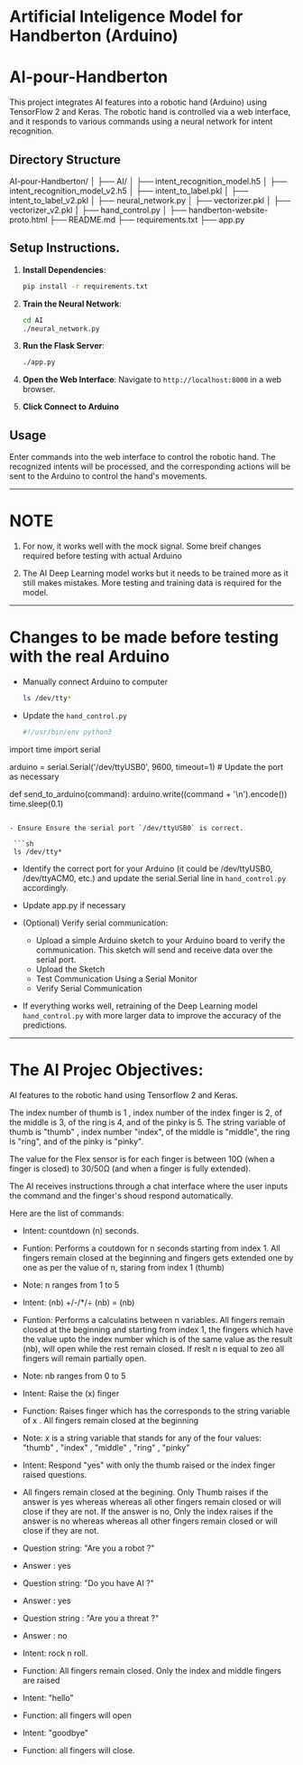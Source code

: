 # Artificial Inteligence Model for Handberton (Arduino)

# AI-pour-Handberton

This project integrates AI features into a robotic hand (Arduino) using TensorFlow 2 and Keras. The robotic hand is controlled via a web interface, and it responds to various commands using a neural network for intent recognition.

## Directory Structure

AI-pour-Handberton/
│
├── AI/
│ ├── intent_recognition_model.h5
│ ├── intent_recognition_model_v2.h5
│ ├── intent_to_label.pkl
│ ├── intent_to_label_v2.pkl
│ ├── neural_network.py
│ ├── vectorizer.pkl
│ ├── vectorizer_v2.pkl
│ ├── hand_control.py
│
├── handberton-website-proto.html
├── README.md
├── requirements.txt
├── app.py

## Setup Instructions.

1. **Install Dependencies**:
    ```sh
    pip install -r requirements.txt
    ```

2. **Train the Neural Network**:
    ```sh
    cd AI
    ./neural_network.py
    ```

3. **Run the Flask Server**:
    ```sh
    ./app.py
    ```

4. **Open the Web Interface**:
    Navigate to `http://localhost:8000` in a web browser.

5. **Click Connect to Arduino**


## Usage

Enter commands into the web interface to control the robotic hand. The recognized intents will be processed, and the corresponding actions will be sent to the Arduino to control the hand's movements.

---------------------

# NOTE

1. For now, it works well with the mock signal. Some breif changes required before testing with actual Arduino

2. The AI Deep Learning model works but it needs to be trained more as it still makes mistakes. More testing and training data is required for the model.

----

# Changes to be made before testing with the real Arduino

- Manually connect Arduino to computer


   ```sh
   ls /dev/tty*
  ```

- Update the `hand_control.py`  


   ```sh
   #!/usr/bin/env python3

import time
import serial


arduino = serial.Serial('/dev/ttyUSB0', 9600, timeout=1)  # Update the port as necessary

def send_to_arduino(command):
    arduino.write((command + '\n').encode())
    time.sleep(0.1)
  ```

- Ensure Ensure the serial port `/dev/ttyUSB0` is correct. 

   ```sh
   ls /dev/tty*
  ```

- Identify the correct port for your Arduino (it could be /dev/ttyUSB0, /dev/ttyACM0, etc.) and update the serial.Serial line in `hand_control.py` accordingly.

- Update app.py if necessary

- (Optional) Verify serial communication: 
	- Upload a simple Arduino sketch to your Arduino board to verify the communication. This sketch will send and receive data over the serial port.
	- Upload the Sketch
	- Test Communication Using a Serial Monitor
	- Verify Serial Communication

- If everything works well, retraining of the Deep Learning model `hand_control.py` with more larger data to improve the accuracy of the predictions.

    

-------

# The AI Projec Objectives:

AI features to the robotic hand using Tensorflow 2 and Keras. 

The index number of thumb is 1 , index number of the index finger is 2, of the middle is 3, of the ring is 4, and of the pinky is 5. The string variable of thumb is "thumb" , index number "index", of the middle is "middle", the ring is "ring", and of the pinky is "pinky". 

The value for the Flex sensor is for each finger is between 10Ω (when a finger is closed) to 30/50Ω (and when a finger is fully extended).


The AI receives instructions through a chat interface where the user inputs the command and the finger's shoud respond automatically.

Here are the list of commands:

- Intent: countdown (n) seconds.
- Funtion: Performs a coutdown for n seconds starting from index 1. All fingers remain closed at the beginning and fingers gets extended one by one as per the value of n, staring from index 1 (thumb)
- Note: n ranges from 1 to 5

- Intent: (nb) +/-/*/÷ (nb) = (nb) 
- Funtion: Performs a calculatins between n variables. All fingers remain closed at the beginning and starting from index 1, the fingers which have the value upto the index number which is of the same value as the result (nb), will open while the rest remain closed. If reslt n is equal to zeo all fingers will remain partially open.
- Note: nb ranges from 0 to 5

- Intent: Raise the (x) finger
- Function: Raises finger which has the corresponds to the string variable of x . All fingers remain closed at the beginning
- Note: x is a string variable that stands for any of the four values: "thumb" , "index" , "middle" , "ring" , "pinky"

- Intent: Respond "yes" with only the thumb raised or the index finger raised questions.
- All fingers remain closed at the begining. Only Thumb raises if the answer is yes whereas whereas all other fingers remain closed or will close if they are not. If the answer is no, Only the index raises if the answer is no whereas whereas all other fingers remain closed or will close if they are not.
- Question string: "Are you a robot ?"
- Answer : yes
- Question string: "Do you have AI ?"
- Answer : yes
- Question string : "Are you a threat ?"
- Answer : no

- Intent: rock n roll.
- Function: All fingers remain closed. Only the index and middle fingers are raised

- Intent: "hello"
- Function: all fingers will open

- Intent: "goodbye"
- Function: all fingers will close.
